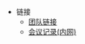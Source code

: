 <!-- * [关于](README.md) -->
<!-- * 源码 -->
<!-- * <span class="fal fa-code"></span> 源码
  * [guidelines@码云](https://gitee.com/uwings/guidelines)
  * [backup@gitlab](http://git.baotian.me:8000/jovi/uedbook)
  * [提交问题](https://gitee.com/uwings/guidelines/issues) -->
<!-- * 链接 -->
* <span class="fal fa-link"></span> 链接
  * [团队链接](content/teamLinks.md)
  * [会议记录(内网)](https://ued.jovi.cc/weeklymeeting/)